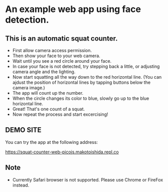 # An example web app using face detection.

## This is an automatic squat counter.

- First allow camera access permission.
- Then show your face to your web camera.
- Wait until you see a red circle around your face.
- In case your face is not detected, try stepping back a little, or adjusting camera angle and the lighting.
- Now start squatting all the way down to the red horizontal line. (You can ajdust the position of horizontal lines by tapping buttons below the camera image.)
- The app will count up the number.
- When the circle changes its color to blue, slowly go up to the blue horizontal line.
- Great! That's one count of a squat.
- Now repeat the process and start excercising!

## DEMO SITE

You can try the app at the following address:

https://squat-counter-web-picojs.makotoishida.repl.co

## Note

- Currently Safari browser is not supported. Please use Chrome or FireFox instead.
